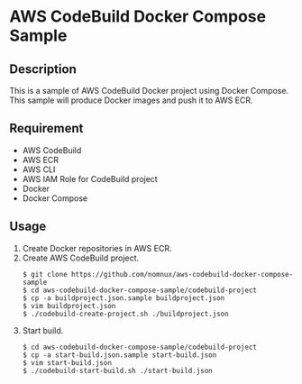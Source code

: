 # AWS CodeBuild Docker Compose Sample


## Description

This is a sample of AWS CodeBuild Docker project using Docker Compose.
This sample will produce Docker images and push it to AWS ECR.

## Requirement

* AWS CodeBuild
* AWS ECR
* AWS CLI
* AWS IAM Role for CodeBuild project
* Docker
* Docker Compose

## Usage

1. Create Docker repositories in AWS ECR.
1. Create AWS CodeBuild project.
    ```
    $ git clone https://github.com/nomnux/aws-codebuild-docker-compose-sample
    $ cd aws-codebuild-docker-compose-sample/codebuild-project
    $ cp -a buildproject.json.sample buildproject.json
    $ vim buildproject.json
    $ ./codebuild-create-project.sh ./buildproject.json
    ```
1. Start build.
    ```
    $ cd aws-codebuild-docker-compose-sample/codebuild-project
    $ cp -a start-build.json.sample start-build.json
    $ vim start-build.json
    $ ./codebuild-start-build.sh ./start-build.json
    ```
